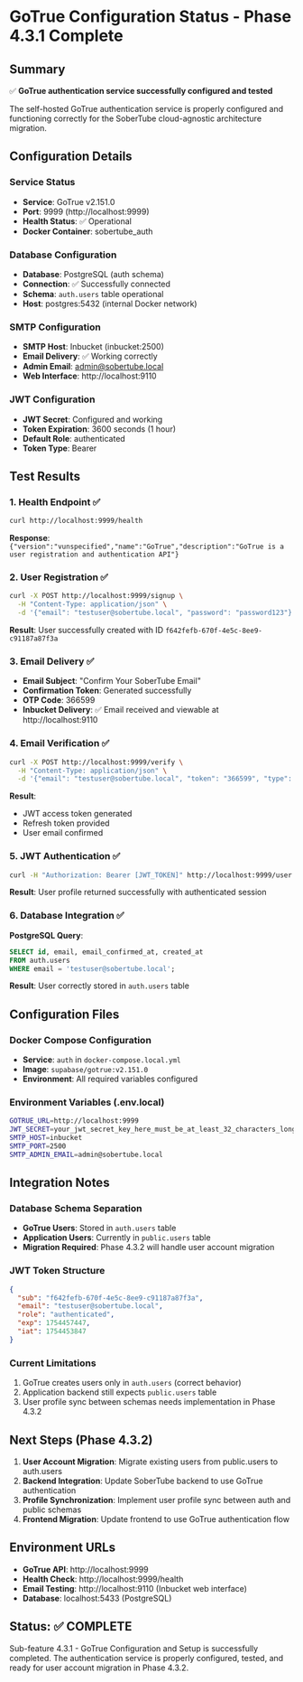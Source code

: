 # GoTrue Configuration Status - Phase 4.3.1 Complete

## Summary
✅ **GoTrue authentication service successfully configured and tested**

The self-hosted GoTrue authentication service is properly configured and functioning correctly for the SoberTube cloud-agnostic architecture migration.

## Configuration Details

### Service Status
- **Service**: GoTrue v2.151.0
- **Port**: 9999 (http://localhost:9999)
- **Health Status**: ✅ Operational
- **Docker Container**: sobertube_auth

### Database Configuration
- **Database**: PostgreSQL (auth schema)
- **Connection**: ✅ Successfully connected
- **Schema**: `auth.users` table operational
- **Host**: postgres:5432 (internal Docker network)

### SMTP Configuration
- **SMTP Host**: Inbucket (inbucket:2500)
- **Email Delivery**: ✅ Working correctly
- **Admin Email**: admin@sobertube.local
- **Web Interface**: http://localhost:9110

### JWT Configuration
- **JWT Secret**: Configured and working
- **Token Expiration**: 3600 seconds (1 hour)
- **Default Role**: authenticated
- **Token Type**: Bearer

## Test Results

### 1. Health Endpoint ✅
```bash
curl http://localhost:9999/health
```
**Response**: `{"version":"vunspecified","name":"GoTrue","description":"GoTrue is a user registration and authentication API"}`

### 2. User Registration ✅
```bash
curl -X POST http://localhost:9999/signup \
  -H "Content-Type: application/json" \
  -d '{"email": "testuser@sobertube.local", "password": "password123"}'
```
**Result**: User successfully created with ID `f642fefb-670f-4e5c-8ee9-c91187a87f3a`

### 3. Email Delivery ✅
- **Email Subject**: "Confirm Your SoberTube Email"
- **Confirmation Token**: Generated successfully
- **OTP Code**: 366599
- **Inbucket Delivery**: ✅ Email received and viewable at http://localhost:9110

### 4. Email Verification ✅
```bash
curl -X POST http://localhost:9999/verify \
  -H "Content-Type: application/json" \
  -d '{"email": "testuser@sobertube.local", "token": "366599", "type": "signup"}'
```
**Result**: 
- JWT access token generated
- Refresh token provided
- User email confirmed

### 5. JWT Authentication ✅
```bash
curl -H "Authorization: Bearer [JWT_TOKEN]" http://localhost:9999/user
```
**Result**: User profile returned successfully with authenticated session

### 6. Database Integration ✅
**PostgreSQL Query**:
```sql
SELECT id, email, email_confirmed_at, created_at 
FROM auth.users 
WHERE email = 'testuser@sobertube.local';
```
**Result**: User correctly stored in `auth.users` table

## Configuration Files

### Docker Compose Configuration
- **Service**: `auth` in `docker-compose.local.yml`
- **Image**: `supabase/gotrue:v2.151.0`
- **Environment**: All required variables configured

### Environment Variables (.env.local)
```bash
GOTRUE_URL=http://localhost:9999
JWT_SECRET=your_jwt_secret_key_here_must_be_at_least_32_characters_long
SMTP_HOST=inbucket
SMTP_PORT=2500
SMTP_ADMIN_EMAIL=admin@sobertube.local
```

## Integration Notes

### Database Schema Separation
- **GoTrue Users**: Stored in `auth.users` table
- **Application Users**: Currently in `public.users` table
- **Migration Required**: Phase 4.3.2 will handle user account migration

### JWT Token Structure
```json
{
  "sub": "f642fefb-670f-4e5c-8ee9-c91187a87f3a",
  "email": "testuser@sobertube.local",
  "role": "authenticated",
  "exp": 1754457447,
  "iat": 1754453847
}
```

### Current Limitations
1. GoTrue creates users only in `auth.users` (correct behavior)
2. Application backend still expects `public.users` table
3. User profile sync between schemas needs implementation in Phase 4.3.2

## Next Steps (Phase 4.3.2)
1. **User Account Migration**: Migrate existing users from public.users to auth.users
2. **Backend Integration**: Update SoberTube backend to use GoTrue authentication
3. **Profile Synchronization**: Implement user profile sync between auth and public schemas
4. **Frontend Migration**: Update frontend to use GoTrue authentication flow

## Environment URLs
- **GoTrue API**: http://localhost:9999
- **Health Check**: http://localhost:9999/health
- **Email Testing**: http://localhost:9110 (Inbucket web interface)
- **Database**: localhost:5433 (PostgreSQL)

## Status: ✅ COMPLETE
Sub-feature 4.3.1 - GoTrue Configuration and Setup is successfully completed. The authentication service is properly configured, tested, and ready for user account migration in Phase 4.3.2.